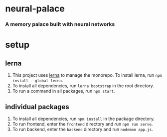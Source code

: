 # neural-palace
### A memory palace built with neural networks

# setup
## lerna
1. This project uses [lerna]() to manage the monorepo. To install lerna, run `npm install --global lerna`.
2. To install all dependencies, run `lerna bootstrap` in the root directory.
3. To run a command in all packages, run `npm start`.
## individual packages
1. To install all dependencies, run `npm install` in the package directory.
2. To run frontend, enter the `frontend` directory and run `npm run serve`.
3. To run backend, enter the `backend` directory and run `nodemon app.js`.